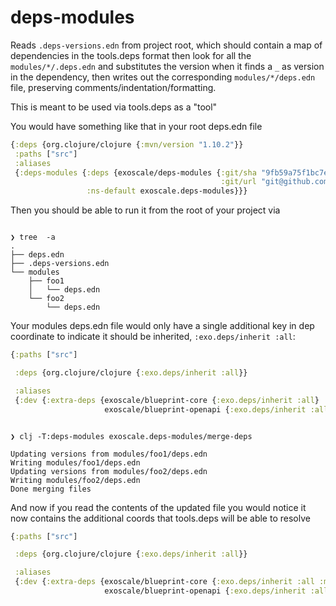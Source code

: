 # deps-modules

Reads `.deps-versions.edn` from project root, which should contain a
map of dependencies in the tools.deps format then look for all the
`modules/*/.deps.edn` and substitutes the version when it finds a `_`
as version in the dependency, then writes out the corresponding
`modules/*/deps.edn` file, preserving comments/indentation/formatting.

This is meant to be used via tools.deps as a "tool"

You would have something like that in your root deps.edn file

```clj
{:deps {org.clojure/clojure {:mvn/version "1.10.2"}}
 :paths ["src"]
 :aliases
 {:deps-modules {:deps {exoscale/deps-modules {:git/sha "9fb59a75f1bc7e9731cbcd3a12a8360959d59179"
                                               :git/url "git@github.com:exoscale/deps-modules.git"}}
                 :ns-default exoscale.deps-modules}}}
```

Then you should be able to run it from the root of your project via

```shell

❯ tree  -a
.
├── deps.edn
├── .deps-versions.edn
└── modules
    ├── foo1
    │   └── deps.edn
    └── foo2
        └── deps.edn

```

Your modules deps.edn file would only have a single additional key in
dep coordinate to indicate it should be inherited, `:exo.deps/inherit :all`:

```clj
{:paths ["src"]

 :deps {org.clojure/clojure {:exo.deps/inherit :all}}

 :aliases
 {:dev {:extra-deps {exoscale/blueprint-core {:exo.deps/inherit :all}
                     exoscale/blueprint-openapi {:exo.deps/inherit :all}}}}}
```

```shell

❯ clj -T:deps-modules exoscale.deps-modules/merge-deps

Updating versions from modules/foo1/deps.edn
Writing modules/foo1/deps.edn
Updating versions from modules/foo2/deps.edn
Writing modules/foo2/deps.edn
Done merging files
```



And now if you read the contents of the updated file you would notice
it now contains the additional coords that tools.deps will be able to
resolve

``` clj
{:paths ["src"]

 :deps {org.clojure/clojure {:exo.deps/inherit :all}}

 :aliases
 {:dev {:extra-deps {exoscale/blueprint-core {:exo.deps/inherit :all :mvn/version "1.0.0"}
                     exoscale/blueprint-openapi {:exo.deps/inherit :all :mvn/version "1.0.0" :exlusions [...])}}}}}

```
